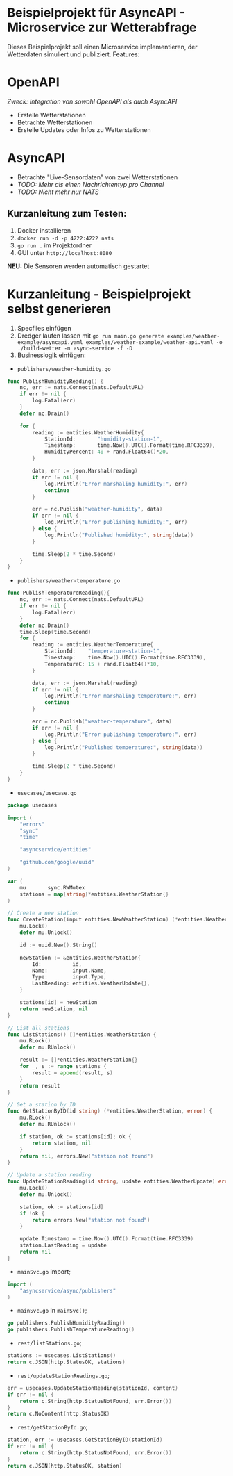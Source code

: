 # Beispielprojekt für AsyncAPI - Microservice zur Wetterabfrage

Dieses Beispielprojekt soll einen Microservice implementieren, der Wetterdaten simuliert und publiziert. 
Features:
# OpenAPI
_Zweck: Integration von sowohl OpenAPI als auch AsyncAPI_
- Erstelle Wetterstationen
- Betrachte Wetterstationen
- Erstelle Updates oder Infos zu Wetterstationen

# AsyncAPI
- Betrachte "Live-Sensordaten" von zwei Wetterstationen
- _TODO: Mehr als einen Nachrichtentyp pro Channel_
- _TODO: Nicht mehr nur NATS_

## Kurzanleitung zum Testen:

1. Docker installieren
2. `docker run -d -p 4222:4222 nats`
3. `go run .` im Projektordner
4. GUI unter `http://localhost:8080`

**NEU:** Die Sensoren werden automatisch gestartet

# Kurzanleitung - Beispielprojekt selbst generieren

1. Specfiles einfügen
2. Dredger laufen lassen mit `go run main.go generate examples/weather-example/asyncapi.yaml examples/weather-example/weather-api.yaml -o ./build-wetter -n async-service -f -D`
3. Businesslogik einfügen:
- `publishers/weather-humidity.go`

```go
func PublishHumidityReading() {
	nc, err := nats.Connect(nats.DefaultURL)
	if err != nil {
		log.Fatal(err)
	}
	defer nc.Drain()

	for {
		reading := entities.WeatherHumidity{
			StationId:       "humidity-station-1",
			Timestamp:       time.Now().UTC().Format(time.RFC3339),
			HumidityPercent: 40 + rand.Float64()*20,
		}

		data, err := json.Marshal(reading)
		if err != nil {
			log.Println("Error marshaling humidity:", err)
			continue
		}

		err = nc.Publish("weather-humidity", data)
		if err != nil {
			log.Println("Error publishing humidity:", err)
		} else {
			log.Println("Published humidity:", string(data))
		}

		time.Sleep(2 * time.Second)
	}
}
```

- `publishers/weather-temperature.go`

```go
func PublishTemperatureReading(){
	nc, err := nats.Connect(nats.DefaultURL)
	if err != nil {
		log.Fatal(err)
	}
	defer nc.Drain()
	time.Sleep(time.Second)
	for {
		reading := entities.WeatherTemperature{
			StationId:    "temperature-station-1",
			Timestamp:    time.Now().UTC().Format(time.RFC3339),
			TemperatureC: 15 + rand.Float64()*10,
		}

		data, err := json.Marshal(reading)
		if err != nil {
			log.Println("Error marshaling temperature:", err)
			continue
		}

		err = nc.Publish("weather-temperature", data)
		if err != nil {
			log.Println("Error publishing temperature:", err)
		} else {
			log.Println("Published temperature:", string(data))
		}

		time.Sleep(2 * time.Second)
	}
}
```

- `usecases/usecase.go`

```go
package usecases

import (
	"errors"
	"sync"
	"time"

	"asyncservice/entities"

	"github.com/google/uuid"
)

var (
	mu       sync.RWMutex
	stations = map[string]*entities.WeatherStation{}
)

// Create a new station
func CreateStation(input entities.NewWeatherStation) (*entities.WeatherStation, error) {
	mu.Lock()
	defer mu.Unlock()

	id := uuid.New().String()

	newStation := &entities.WeatherStation{
		Id:          id,
		Name:        input.Name,
		Type:        input.Type,
		LastReading: entities.WeatherUpdate{},
	}

	stations[id] = newStation
	return newStation, nil
}

// List all stations
func ListStations() []*entities.WeatherStation {
	mu.RLock()
	defer mu.RUnlock()

	result := []*entities.WeatherStation{}
	for _, s := range stations {
		result = append(result, s)
	}
	return result
}

// Get a station by ID
func GetStationByID(id string) (*entities.WeatherStation, error) {
	mu.RLock()
	defer mu.RUnlock()

	if station, ok := stations[id]; ok {
		return station, nil
	}
	return nil, errors.New("station not found")
}

// Update a station reading
func UpdateStationReading(id string, update entities.WeatherUpdate) error {
	mu.Lock()
	defer mu.Unlock()

	station, ok := stations[id]
	if !ok {
		return errors.New("station not found")
	}

	update.Timestamp = time.Now().UTC().Format(time.RFC3339)
	station.LastReading = update
	return nil
}
```
- `mainSvc.go` import;

```go
import (
	"asyncservice/async/publishers"
)
```

- `mainSvc.go` in `mainSvc()`;

```go
go publishers.PublishHumidityReading()
go publishers.PublishTemperatureReading()
```

- `rest/listStations.go`;

```go
stations := usecases.ListStations()
return c.JSON(http.StatusOK, stations)
```

- `rest/updateStationReadings.go`;

```go
err = usecases.UpdateStationReading(stationId, content)
if err != nil {
	return c.String(http.StatusNotFound, err.Error())
}
return c.NoContent(http.StatusOK)
```

- `rest/getStationById.go`;

```go
station, err := usecases.GetStationByID(stationId)
if err != nil {
	return c.String(http.StatusNotFound, err.Error())
}
return c.JSON(http.StatusOK, station)
```

